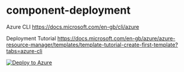 # component-deployment

Azure CLI https://docs.microsoft.com/en-gb/cli/azure

Deployment Tutorial https://docs.microsoft.com/en-gb/azure/azure-resource-manager/templates/template-tutorial-create-first-template?tabs=azure-cli

[![Deploy to Azure](https://azuredeploy.net/deploybutton.png)](https://azuredeploy.net/?repository=https://github.com/clazureroom/component-deployment)